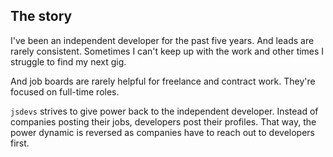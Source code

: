 ## The story

I've been an independent developer for the past five years. And leads are rarely consistent. Sometimes I can't keep up with the work and other times I struggle to find my next gig.

And job boards are rarely helpful for freelance and contract work. They're focused on full-time roles.

`jsdevs` strives to give power back to the independent developer. Instead of companies posting their jobs, developers post their profiles. That way, the power dynamic is reversed as companies have to reach out to developers first.


